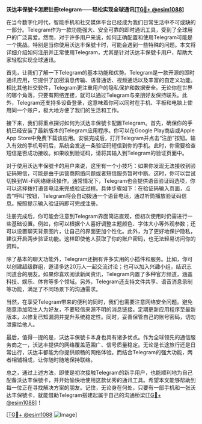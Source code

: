 **沃达丰保號卡怎麽註冊telegram——轻松实现全球通讯[[TG💪+ @esim1088](https://t.me/s/esim1088)]**

在当今数字化时代，智能手机和社交媒体平台已经成为我们日常生活中不可或缺的一部分。Telegram作为一款功能强大、安全可靠的即时通讯工具，受到了全球用户的广泛喜爱。然而，对于许多用户来说，如何正确配置和使用Telegram可能是一个挑战。特别是当你使用沃达丰保號卡时，可能会遇到一些特殊的问题。本文将详细介绍如何注册并正常使用Telegram，尤其是针对沃达丰保號卡用户，帮助大家轻松实现全球通讯。

首先，让我们了解一下Telegram的基本功能和优势。Telegram是一款开源的即时通讯应用，它提供了加密消息传输、语音通话、视频通话以及丰富的自定义功能。相比其他社交软件，Telegram更注重用户的隐私保护和数据安全。无论你在世界的哪个角落，只要有网络连接，就可以通过Telegram与亲朋好友保持联系。此外，Telegram还支持多设备登录，这意味着你可以同时在手机、平板和电脑上使用同一个账户，极大地方便了我们的生活和工作。

接下来，我们将重点探讨如何为沃达丰保號卡配置Telegram。首先，确保你的手机已经安装了最新版本的Telegram应用程序。你可以在Google Play商店或Apple App Store中免费下载该应用。安装完成后，打开Telegram并点击“注册”按钮。输入有效的手机号码后，系统会发送一条验证码短信到你的手机。此时，你需要检查短信是否成功接收。如果收到验证码，请将其输入到Telegram的验证页面中。

对于使用沃达丰保號卡的用户来说，这里有一个小技巧：如果你发现无法接收到验证码短信，可能是由于运营商网络问题或者短信服务暂时中断。这时，你可以尝试切换到Wi-Fi网络继续操作。通常情况下，Telegram也会提供语音验证码选项，你可以选择拨打语音电话来完成验证过程。具体步骤如下：在验证码输入页面，点击“呼叫”按钮，Telegram将会自动拨通一个语音电话，通过听筒播放验证码信息。按照提示输入验证码即可完成注册。

注册完成后，你可能会注意到Telegram界面简洁直观，但初次使用时仍需进行一些基础设置。例如，你可以根据个人喜好调整主题颜色、字体大小等外观参数；还可以设置聊天背景图片，让自己的界面更加个性化。此外，为了更好地保护隐私，建议开启两步验证功能。这样即使他人获取了你的账户密码，也无法轻易访问你的资料。

除了基本的聊天功能外，Telegram还拥有许多实用的小插件和服务。比如，你可以创建超级群组，邀请多达20万人一起交流讨论；也可以加入兴趣小组，结识志同道合的朋友。如果你喜欢阅读新闻资讯，Telegram内置了多种官方频道，涵盖科技、娱乐、体育等多个领域。另外，Telegram还支持文件共享、语音消息录制等功能，满足了不同场景下的沟通需求。

当然，在享受Telegram带来的便利的同时，我们也需要注意网络安全问题。避免随意添加陌生人为好友，不要轻信来源不明的消息链接。定期更新应用程序至最新版本，以修复已知漏洞并提升系统稳定性。同时，妥善保管自己的账号密码，切勿泄露给他人。

最后，值得一提的是，沃达丰保號卡本身也具有诸多优点。作为全球领先的通信服务商之一，沃达丰提供的网络覆盖范围广、信号质量稳定。无论是长途旅行还是日常出行，沃达丰都能为你提供顺畅的网络体验。而结合Telegram的强大功能，两者相辅相成，让你随时随地保持联络。

总之，通过上述方法，即使是初次接触Telegram的新手用户，也能顺利地为自己配备沃达丰保號卡，并开始愉快地使用这款优秀的通讯工具。希望本文能够帮助到每一位正在寻找解决方案的朋友。记住，无论身在何处，只要有一部手机和一张沃达丰保號卡，就能借助Telegram搭建起属于自己的沟通桥梁[[TG💪+ @esim1088](https://t.me/s/esim1088)]！

[[TG💪+ @esim1088](https://t.me/s/esim1088) ![Image](https://i.postimg.cc/4NQfJmqS/Snipaste-2025-05-13-00-14-12.png)]